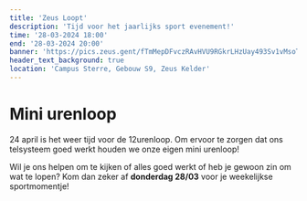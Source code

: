 ```yaml
---
title: 'Zeus Loopt'
description: 'Tijd voor het jaarlijks sport evenement!'
time: '28-03-2024 18:00'
end: '28-03-2024 20:00'
banner: 'https://pics.zeus.gent/fTmMepDFvczRAvHVU9RGkrLHzUay493Sv1vMsoTe.jpg'
header_text_background: true
location: 'Campus Sterre, Gebouw S9, Zeus Kelder' 
---
```


# Mini urenloop

24 april is het weer tijd voor de 12urenloop.
Om ervoor te zorgen dat ons telsysteem goed werkt houden we onze eigen mini urenloop!

Wil je ons helpen om te kijken of alles goed werkt of heb je gewoon zin om wat te lopen?
Kom dan zeker af **donderdag 28/03** voor je weekelijkse sportmomentje!
